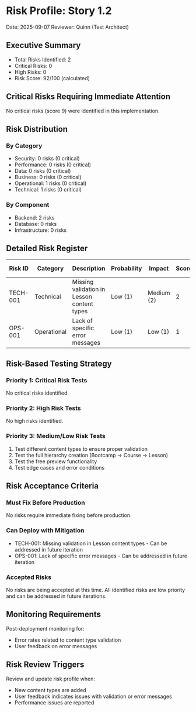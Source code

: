 # Risk Profile: Story 1.2

Date: 2025-09-07
Reviewer: Quinn (Test Architect)

## Executive Summary

- Total Risks Identified: 2
- Critical Risks: 0
- High Risks: 0
- Risk Score: 92/100 (calculated)

## Critical Risks Requiring Immediate Attention

No critical risks (score 9) were identified in this implementation.

## Risk Distribution

### By Category

- Security: 0 risks (0 critical)
- Performance: 0 risks (0 critical)
- Data: 0 risks (0 critical)
- Business: 0 risks (0 critical)
- Operational: 1 risks (0 critical)
- Technical: 1 risks (0 critical)

### By Component

- Backend: 2 risks
- Database: 0 risks
- Infrastructure: 0 risks

## Detailed Risk Register

| Risk ID  | Category | Description                                 | Probability | Impact | Score | Mitigation Status |
|----------|----------|---------------------------------------------|-------------|--------|-------|-------------------|
| TECH-001 | Technical| Missing validation in Lesson content types  | Low (1)     | Medium (2)| 2  | Recommended       |
| OPS-001  | Operational| Lack of specific error messages           | Low (1)     | Low (1) | 1   | Recommended       |

## Risk-Based Testing Strategy

### Priority 1: Critical Risk Tests

No critical risks identified.

### Priority 2: High Risk Tests

No high risks identified.

### Priority 3: Medium/Low Risk Tests

1. Test different content types to ensure proper validation
2. Test the full hierarchy creation (Bootcamp -> Course -> Lesson)
3. Test the free preview functionality
4. Test edge cases and error conditions

## Risk Acceptance Criteria

### Must Fix Before Production

No risks require immediate fixing before production.

### Can Deploy with Mitigation

- TECH-001: Missing validation in Lesson content types - Can be addressed in future iteration
- OPS-001: Lack of specific error messages - Can be addressed in future iteration

### Accepted Risks

No risks are being accepted at this time. All identified risks are low priority and can be addressed in future iterations.

## Monitoring Requirements

Post-deployment monitoring for:

- Error rates related to content type validation
- User feedback on error messages

## Risk Review Triggers

Review and update risk profile when:

- New content types are added
- User feedback indicates issues with validation or error messages
- Performance issues are reported